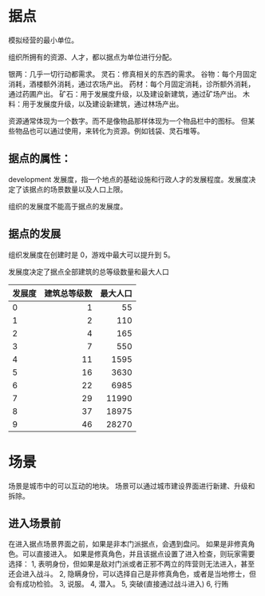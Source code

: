 # 据点

模拟经营的最小单位。

组织所拥有的资源、人才，都以据点为单位进行分配。

银两：几乎一切行动都需求。
灵石：修真相关的东西的需求。
谷物：每个月固定消耗，酒楼额外消耗，通过农场产出。
药材：每个月固定消耗，诊所额外消耗，通过药圃产出。
矿石：用于发展度升级，以及建设新建筑，通过矿场产出。
木料：用于发展度升级，以及建设新建筑，通过林场产出。

资源通常体现为一个数字。而不是像物品那样体现为一个物品栏中的图标。
但某些物品也可以通过使用，来转化为资源。例如钱袋、灵石堆等。

## 据点的属性：

development
发展度，指一个地点的基础设施和行政人才的发展程度。发展度决定了该据点的场景数量以及人口上限。

组织的发展度不能高于据点的发展度。

## 据点的发展

组织发展度在创建时是 0，游戏中最大可以提升到 5。

发展度决定了据点全部建筑的总等级数量和最大人口

| 发展度 | 建筑总等级数 | 最大人口 |
| :----- | -----------: | -------: |
| 0      |            1 |       55 |
| 1      |            2 |      110 |
| 2      |            4 |      165 |
| 3      |            7 |      550 |
| 4      |           11 |     1595 |
| 5      |           16 |     3630 |
| 6      |           22 |     6985 |
| 7      |           29 |    11990 |
| 8      |           37 |    18975 |
| 9      |           46 |    28270 |

# 场景

场景是城市中的可以互动的地块。
场景可以通过城市建设界面进行新建、升级和拆除。

## 进入场景前

在进入据点场景界面之前，如果是非本门派据点，会遇到盘问。
如果是非修真角色。可以直接进入。
如果是修真角色，并且该据点设置了进入检查，则玩家需要选择：
1, 表明身份，但如果是敌对门派或者正邪不两立的阵营则无法进入，甚至还会进入战斗。
2, 隐瞒身份，可以选择自己是非修真角色，或者是当地修士，但会有成功检验。
3, 说服。
4, 潜入。
5, 突破(直接通过战斗进入)
6, 行贿
